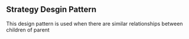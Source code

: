 ## Strategy Desgin Pattern
This design pattern is used when there are similar relationships between children of parent
